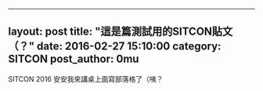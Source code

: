 ---
layout: post
title:  "這是篇測試用的SITCON貼文（？"
date: 2016-02-27 15:10:00
category: SITCON
post_author: 0mu
 ---
 SITCON 2016 安安我來講桌上面寫部落格了（咦？